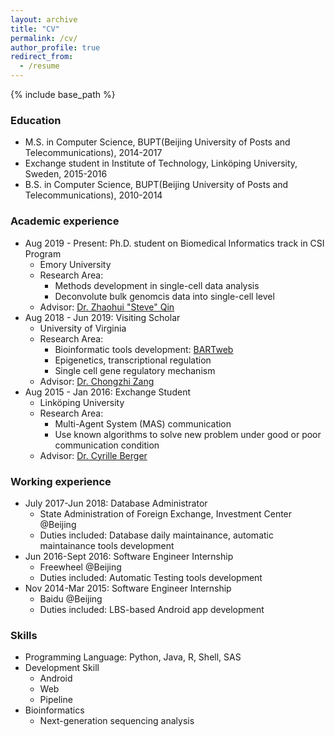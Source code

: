 ```yaml
---
layout: archive 
title: "CV"
permalink: /cv/
author_profile: true
redirect_from:
  - /resume
---
```


{% include base_path %}

### Education
* M.S. in Computer Science, BUPT(Beijing University of Posts and Telecommunications), 2014-2017
* Exchange student in Institute of Technology, Linköping University, Sweden, 2015-2016
* B.S. in Computer Science, BUPT(Beijing University of Posts and Telecommunications), 2010-2014

### Academic experience
* Aug 2019 - Present: Ph.D. student on Biomedical Informatics track in CSI Program
  * Emory University
  * Research Area:
    * Methods development in single-cell data analysis
    * Deconvolute bulk genomcis data into single-cell level
  * Advisor: [Dr. Zhaohui "Steve" Qin](https://www.sph.emory.edu/faculty/profile/#!ZQIN4)
* Aug 2018 - Jun 2019: Visiting Scholar
  * University of Virginia
  * Research Area: 
    * Bioinformatic tools development: [BARTweb](http://bartweb.org/)
    * Epigenetics, transcriptional regulation
    * Single cell gene regulatory mechanism
  * Advisor: [Dr. Chongzhi Zang](http://faculty.virginia.edu/zanglab/people.htm)
* Aug 2015 - Jan 2016: Exchange Student
  * Linköping University
  * Research Area:
    * Multi-Agent System (MAS) communication
    * Use known algorithms to solve new problem under good or poor communication condition
  * Advisor: [Dr. Cyrille Berger](https://www.ida.liu.se/divisions/aiics/people.en.shtml)

### Working experience
* July 2017-Jun 2018: Database Administrator
  * State Administration of Foreign Exchange, Investment Center @Beijing
  * Duties included: Database daily maintainance, automatic maintainance tools development
* Jun 2016-Sept 2016: Software Engineer Internship
  * Freewheel @Beijing
  * Duties included: Automatic Testing tools development
* Nov 2014-Mar 2015: Software Engineer Internship
  * Baidu @Beijing
  * Duties included: LBS-based Android app development

### Skills
* Programming Language: Python, Java, R, Shell, SAS
* Development Skill
  * Android 
  * Web
  * Pipeline
* Bioinformatics
  * Next-generation sequencing analysis 

